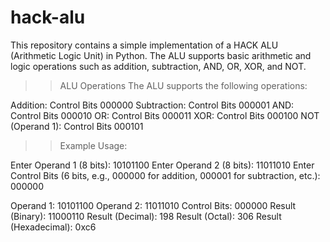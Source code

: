 # hack-alu
This repository contains a simple implementation of a HACK ALU (Arithmetic Logic Unit) in Python. The ALU supports basic arithmetic and logic operations such as addition, subtraction, AND, OR, XOR, and NOT.

>> ALU Operations
The ALU supports the following operations:

Addition: Control Bits 000000
Subtraction: Control Bits 000001
AND: Control Bits 000010
OR: Control Bits 000011
XOR: Control Bits 000100
NOT (Operand 1): Control Bits 000101

>> Example Usage:

Enter Operand 1 (8 bits): 10101100
Enter Operand 2 (8 bits): 11011010
Enter Control Bits (6 bits, e.g., 000000 for addition, 000001 for subtraction, etc.): 000000

Operand 1: 10101100
Operand 2: 11011010
Control Bits: 000000
Result (Binary): 11000110
Result (Decimal): 198
Result (Octal): 306
Result (Hexadecimal): 0xc6
